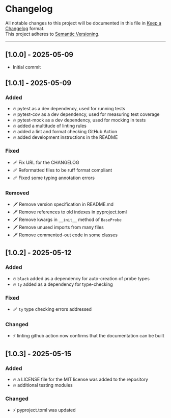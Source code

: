 # Changelog

All notable changes to this project will be documented in this file in [Keep a Changelog](https://keepachangelog.com/en/1.0.0/) format.  
This project adheres to [Semantic Versioning](https://semver.org/).

---

<!--

## [Unreleased] - YYYY-MM-DD
### Added
- 🔥 Placeholder for newly summoned features.
- 🔥 …

### Changed
- ⚡ Placeholder for ominous refactors and twisted rewrites.
- ⚡ …

### Deprecated
- ☠️ Placeholder for features about to vanish into the void.
- ☠️ …

### Removed
- 🗡️ Placeholder for chopped-off code.
- 🗡️ …

### Fixed
- 🩹 Placeholder for bugs crushed under your boot.
- 🩹 …

### Security
- 🔐 Placeholder for vulnerabilities sealed shut.
- 🔐 …

---

*Unreleased* versions radiate potential—-and dread. Once you merge an infernal PR, move its bullet under a new version heading with the actual release date.*

-->

## [1.0.0] - 2025-05-09
- Initial commit


## [1.0.1] - 2025-05-09
### Added
- 🔥 pytest as a dev dependency, used for running tests
- 🔥 pytest-cov as a dev dependency, used for measuring test coverage
- 🔥 pytest-mock as a dev dependency, used for mocking in tests
- 🔥 added a multitude of linting rules
- 🔥 added a lint and format checking GitHub Action
- 🔥 added development instructions in the README

### Fixed
- 🩹 Fix URL for the CHANGELOG
- 🩹 Reformatted files to be ruff format compliant
- 🩹 Fixed some typing annotation errors

### Removed
- 🗡️ Remove version specification in README.md
- 🗡️ Remove references to old indexes in pyproject.toml
- 🗡️ Remove kwargs in `__init__` method of `BaseProbe`
- 🗡️ Remove unused imports from many files
- 🗡️ Remove commented-out code in some classes

## [1.0.2] - 2025-05-12
### Added
- 🔥 `black` added as a dependency for auto-creation of probe types
- 🔥 `ty` added as a dependency for type-checking

### Fixed
- 🩹 `ty` type checking errors addressed

### Changed
- ⚡ linting github action now confirms that the documentation can be built

## [1.0.3] - 2025-05-15
### Added
- 🔥 a LICENSE file for the MIT license was added to the repository
- 🔥 additional testing modules

### Changed
- ⚡ pyproject.toml was updated 